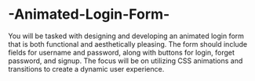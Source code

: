 # -Animated-Login-Form-
You will be tasked with designing and developing an animated login form that is both functional and aesthetically pleasing. The form should include fields for username and password, along with buttons for login, forget password, and signup. The focus will be on utilizing CSS animations and transitions to create a dynamic user experience.
